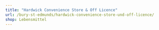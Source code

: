 ```yaml
---
title: "Hardwick Convenience Store & Off Licence"
url: /bury-st-edmunds/hardwick-convenience-store-und-off-licence/
shop: Lebensmittel
---
```

